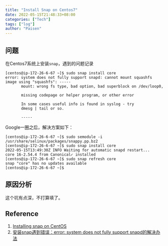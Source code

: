 ```yaml
---
title: "Install Snap on Centos7"
date: 2022-05-15T21:48:33+08:00
categories: ["Tech"]
tags: ["log"]
author: "Paisen"
---
```

## 问题
在Centos7系统上安装`snap`，遇到的问题记录

```
[centos@ip-172-26-6-67 ~]$ sudo snap install core
error: system does not fully support snapd: cannot mount squashfs image using "squashfs": -----
       mount: wrong fs type, bad option, bad superblock on /dev/loop0,

       missing codepage or helper program, or other error

       In some cases useful info is found in syslog - try
       dmesg | tail or so.

       -----
```
Google一圈之后，解决方案如下：
```
[centos@ip-172-26-6-67 ~]$ sudo semodule -i /usr/share/selinux/packages/snappy.pp.bz2 
[centos@ip-172-26-6-67 ~]$ sudo snap install core
2022-05-15T13:49:30Z INFO Waiting for automatic snapd restart...
core 16-2.54.4 from Canonical✓ installed
[centos@ip-172-26-6-67 ~]$ sudo snap refresh core
snap "core" has no updates available
[centos@ip-172-26-6-67 ~]$ 
```

## 原因分析
这个坑有点深，不打算填了。

## Reference
1. [Installing snap on CentOS](https://snapcraft.io/docs/installing-snap-on-centos)
2. [安装snap遇到错误：error: system does not fully support snapd的解决办法](https://www.wahahahaohe.com/640.html)
